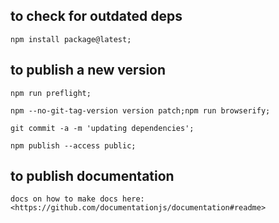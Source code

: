 ## to check for outdated deps

    npm install package@latest;

## to publish a new version

    npm run preflight;

    npm --no-git-tag-version version patch;npm run browserify;

    git commit -a -m 'updating dependencies';

    npm publish --access public;

## to publish documentation

    docs on how to make docs here:
    <https://github.com/documentationjs/documentation#readme>
